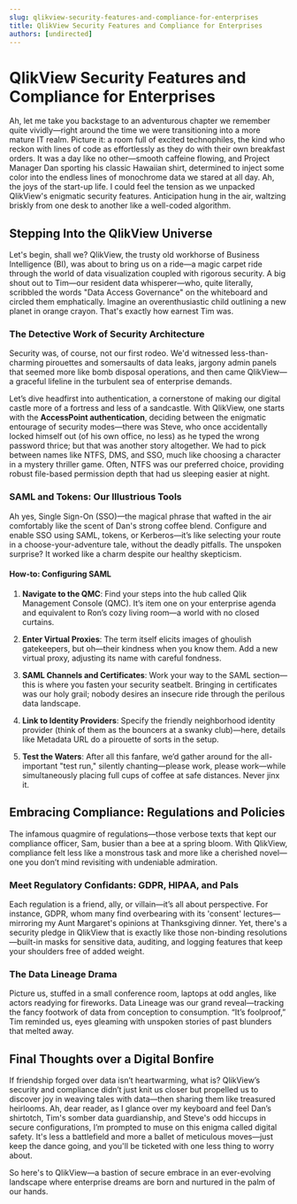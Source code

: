```yaml
---
slug: qlikview-security-features-and-compliance-for-enterprises
title: QlikView Security Features and Compliance for Enterprises
authors: [undirected]
---
```



# QlikView Security Features and Compliance for Enterprises

Ah, let me take you backstage to an adventurous chapter we remember quite vividly—right around the time we were transitioning into a more mature IT realm. Picture it: a room full of excited technophiles, the kind who reckon with lines of code as effortlessly as they do with their own breakfast orders. It was a day like no other—smooth caffeine flowing, and Project Manager Dan sporting his classic Hawaiian shirt, determined to inject some color into the endless lines of monochrome data we stared at all day. Ah, the joys of the start-up life. I could feel the tension as we unpacked QlikView's enigmatic security features. Anticipation hung in the air, waltzing briskly from one desk to another like a well-coded algorithm.

## Stepping Into the QlikView Universe

Let's begin, shall we? QlikView, the trusty old workhorse of Business Intelligence (BI), was about to bring us on a ride—a magic carpet ride through the world of data visualization coupled with rigorous security. A big shout out to Tim—our resident data whisperer—who, quite literally, scribbled the words "Data Access Governance" on the whiteboard and circled them emphatically. Imagine an overenthusiastic child outlining a new planet in orange crayon. That's exactly how earnest Tim was.

### The Detective Work of Security Architecture

Security was, of course, not our first rodeo. We'd witnessed less-than-charming pirouettes and somersaults of data leaks, jargony admin panels that seemed more like bomb disposal operations, and then came QlikView—a graceful lifeline in the turbulent sea of enterprise demands.

Let’s dive headfirst into authentication, a cornerstone of making our digital castle more of a fortress and less of a sandcastle. With QlikView, one starts with the **AccessPoint authentication**, deciding between the enigmatic entourage of security modes—there was Steve, who once accidentally locked himself out (of his own office, no less) as he typed the wrong password thrice; but that was another story altogether. We had to pick between names like NTFS, DMS, and SSO, much like choosing a character in a mystery thriller game. Often, NTFS was our preferred choice, providing robust file-based permission depth that had us sleeping easier at night.

### SAML and Tokens: Our Illustrious Tools

Ah yes, Single Sign-On (SSO)—the magical phrase that wafted in the air comfortably like the scent of Dan's strong coffee blend. Configure and enable SSO using SAML, tokens, or Kerberos—it’s like selecting your route in a choose-your-adventure tale, without the deadly pitfalls. The unspoken surprise? It worked like a charm despite our healthy skepticism.

#### How-to: Configuring SAML

1. **Navigate to the QMC**: Find your steps into the hub called Qlik Management Console (QMC). It’s item one on your enterprise agenda and equivalent to Ron’s cozy living room—a world with no closed curtains.
   
2. **Enter Virtual Proxies**: The term itself elicits images of ghoulish gatekeepers, but oh—their kindness when you know them. Add a new virtual proxy, adjusting its name with careful fondness.

3. **SAML Channels and Certificates**: Work your way to the SAML section—this is where you fasten your security seatbelt. Bringing in certificates was our holy grail; nobody desires an insecure ride through the perilous data landscape.

4. **Link to Identity Providers**: Specify the friendly neighborhood identity provider (think of them as the bouncers at a swanky club)—here, details like Metadata URL do a pirouette of sorts in the setup.

5. **Test the Waters**: After all this fanfare, we’d gather around for the all-important "test run," silently chanting—please work, please work—while simultaneously placing full cups of coffee at safe distances. Never jinx it.

## Embracing Compliance: Regulations and Policies

The infamous quagmire of regulations—those verbose texts that kept our compliance officer, Sam, busier than a bee at a spring bloom. With QlikView, compliance felt less like a monstrous task and more like a cherished novel—one you don’t mind revisiting with undeniable admiration.

### Meet Regulatory Confidants: GDPR, HIPAA, and Pals

Each regulation is a friend, ally, or villain—it’s all about perspective. For instance, GDPR, whom many find overbearing with its 'consent' lectures—mirroring my Aunt Margaret's opinions at Thanksgiving dinner. Yet, there's a security pledge in QlikView that is exactly like those non-binding resolutions—built-in masks for sensitive data, auditing, and logging features that keep your shoulders free of added weight.

### The Data Lineage Drama

Picture us, stuffed in a small conference room, laptops at odd angles, like actors readying for fireworks. Data Lineage was our grand reveal—tracking the fancy footwork of data from conception to consumption. “It’s foolproof,” Tim reminded us, eyes gleaming with unspoken stories of past blunders that melted away.

## Final Thoughts over a Digital Bonfire

If friendship forged over data isn’t heartwarming, what is? QlikView’s security and compliance didn’t just knit us closer but propelled us to discover joy in weaving tales with data—then sharing them like treasured heirlooms. Ah, dear reader, as I glance over my keyboard and feel Dan’s shirtotch, Tim's somber data guardianship, and Steve's odd hiccups in secure configurations, I’m prompted to muse on this enigma called digital safety. It's less a battlefield and more a ballet of meticulous moves—just keep the dance going, and you'll be ticketed with one less thing to worry about.

So here's to QlikView—a bastion of secure embrace in an ever-evolving landscape where enterprise dreams are born and nurtured in the palm of our hands.